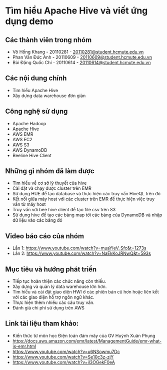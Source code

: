 # Tìm hiểu Apache Hive và viết ứng dụng demo

## Các thành viên trong nhóm
* Võ Hồng Khang - 20110281 - 20110281@student.hcmute.edu.vn
* Phan Văn Đức Anh - 20110609 - 20110609@student.hcmute.edu.vn
* Bùi Đặng Quốc Chí - 20110614 - 20110614@student.hcmute.edu.vn


## Các nội dung chính
* Tìm hiểu Apache Hive 
* Xây dựng data warehouse đơn giản

## Công nghệ sử dụng
* Apache Hadoop
* Apache Hive
* AWS EMR
* AWS EC2
* AWS S3
* AWS DynamoDB
* Beeline Hive Client

## Những gì nhóm đã làm được
* Tìm hiểu về cơ sở lý thuyết của hive
* Cài đặt và chạy được cluster trên EMR
* Sử dụng HUE để tạo database và thực hiện các truy vấn HiveQL trên đó
* Kết nối giữa máy host với các cluster trên EMR để thực hiện việc truy vấn từ máy host
* Truy vấn với bee hive client để tạo file csv trên S3
* Sử dụng hive để tạo các bảng map tới các bảng của DynamoDB và nhập dữ liệu vào các bảng đó

## Video báo cáo của nhóm
* Lần 1: https://www.youtube.com/watch?v=muaYIeV_Sfc&t=1273s
* Lần 2: https://www.youtube.com/watch?v=NaEkKoJRNwQ&t=593s

## Mục tiêu và hướng phát triển 
* Tiếp tục hoàn thiện các chức năng còn thiếu.
* Xây dựng và quản lý data warehouse lớn hơn.
* Tìm hiểu và cài đặt giao diện HWI ở các phiên bản cũ hơn hoặc liên kết với các giao diện hỗ trợ ngôn ngữ khác.
* Thực hiện thêm nhiều các câu truy vấn.
* Đánh giá chi phí sử dụng trên AWS

## Link tài liệu tham khảo: 
* Kiến thức từ môn học Điện toán đám mây của GV Huỳnh Xuân Phụng
* https://docs.aws.amazon.com/emr/latest/ManagementGuide/emr-what-is-emr.html
* https://www.youtube.com/watch?v=u6NSowmu7Dc
* https://www.youtube.com/watch?v=Se10c3z-zjY
* https://www.youtube.com/watch?v=il3OGekF0eA


